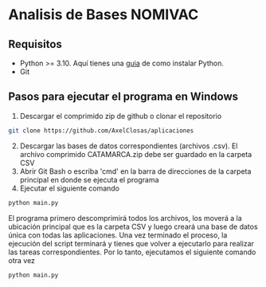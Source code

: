 # Analisis de Bases NOMIVAC
## Requisitos
- Python >= 3.10. Aquí tienes una [guia]("https://elpythonista.com/como-instalar-python" "Guía para instalar python") de como instalar Python.
- Git


## Pasos para ejecutar el programa en Windows

1. Descargar el comprimido zip de github o clonar el repositorio

```sh
git clone https://github.com/AxelClosas/aplicaciones
```
2. Descargar las bases de datos correspondientes (archivos .csv). El archivo comprimido CATAMARCA.zip debe ser guardado en la carpeta CSV
3. Abrir Git Bash o escriba 'cmd' en la barra de direcciones de la carpeta principal en donde se ejecuta el programa
4. Ejecutar el siguiente comando
```sh
python main.py
```
El programa primero descomprimirá todos los archivos, los moverá a la ubicación principal que es la carpeta CSV y luego creará una base de datos única con todas las aplicaciones. Una vez terminado el proceso, la ejecución del script terminará y tienes que volver a ejecutarlo para realizar las tareas correspondientes.
Por lo tanto, ejecutamos el siguiente comando otra vez
```sh
python main.py
```
